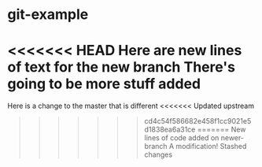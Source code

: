 # git-example
<<<<<<< HEAD
Here are new lines of text for the new branch
There's going to be more stuff added
=======
Here is a change to the master that is different
<<<<<<< Updated upstream
>>>>>>> cd4c54f586682e458f1cc9021e5d1838ea6a31ce
=======
New lines of code added on newer-branch
A modification!
>>>>>>> Stashed changes
